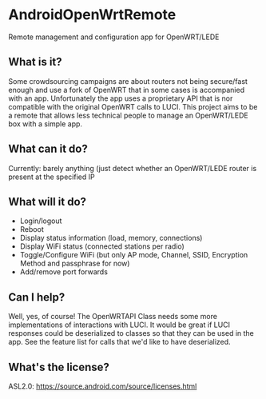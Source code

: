 # AndroidOpenWrtRemote
Remote management and configuration app for OpenWRT/LEDE

## What is it?
Some crowdsourcing campaigns are about routers not being secure/fast enough and use a fork of OpenWRT that in some cases is accompanied with an app. Unfortunately the app uses a proprietary API that is nor compatible with the original OpenWRT calls to LUCI. This project aims to be a remote that allows less technical people to manage an OpenWRT/LEDE box with a simple app.

## What can it do?
Currently: barely anything (just detect whether an OpenWRT/LEDE router is present at the specified IP

## What will it do?
* Login/logout
* Reboot
* Display status information (load, memory, connections)
* Display WiFi status (connected stations per radio)
* Toggle/Configure WiFi (but only AP mode, Channel, SSID, Encryption Method and passphrase for now)
* Add/remove port forwards

## Can I help?
Well, yes, of course! The OpenWRTAPI Class needs some more implementations of interactions with LUCI. It would be great if LUCI responses could be deserialized to classes so that they can be used in the app. See the feature list for calls that we'd like to have deserialized.

## What's the license?
ASL2.0: https://source.android.com/source/licenses.html
